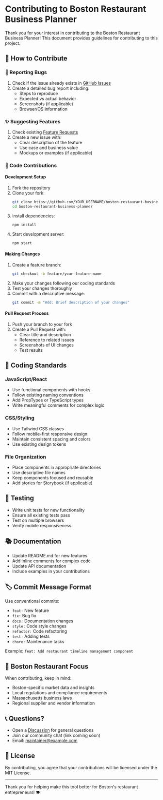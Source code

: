 # Contributing to Boston Restaurant Business Planner

Thank you for your interest in contributing to the Boston Restaurant Business Planner! This document provides guidelines for contributing to this project.

## 🎯 How to Contribute

### 🐛 Reporting Bugs
1. Check if the issue already exists in [GitHub Issues](../../issues)
2. Create a detailed bug report including:
   - Steps to reproduce
   - Expected vs actual behavior
   - Screenshots (if applicable)
   - Browser/OS information

### ✨ Suggesting Features
1. Check existing [Feature Requests](../../issues?q=is%3Aissue+is%3Aopen+label%3Aenhancement)
2. Create a new issue with:
   - Clear description of the feature
   - Use case and business value
   - Mockups or examples (if applicable)

### 🔧 Code Contributions

#### Development Setup
1. Fork the repository
2. Clone your fork:
   ```bash
   git clone https://github.com/YOUR_USERNAME/boston-restaurant-business-planner.git
   cd boston-restaurant-business-planner
   ```
3. Install dependencies:
   ```bash
   npm install
   ```
4. Start development server:
   ```bash
   npm start
   ```

#### Making Changes
1. Create a feature branch:
   ```bash
   git checkout -b feature/your-feature-name
   ```
2. Make your changes following our coding standards
3. Test your changes thoroughly
4. Commit with a descriptive message:
   ```bash
   git commit -m "Add: Brief description of your changes"
   ```

#### Pull Request Process
1. Push your branch to your fork
2. Create a Pull Request with:
   - Clear title and description
   - Reference to related issues
   - Screenshots of UI changes
   - Test results

## 📝 Coding Standards

### JavaScript/React
- Use functional components with hooks
- Follow existing naming conventions
- Add PropTypes or TypeScript types
- Write meaningful comments for complex logic

### CSS/Styling
- Use Tailwind CSS classes
- Follow mobile-first responsive design
- Maintain consistent spacing and colors
- Use existing design tokens

### File Organization
- Place components in appropriate directories
- Use descriptive file names
- Keep components focused and reusable
- Add stories for Storybook (if applicable)

## 🧪 Testing
- Write unit tests for new functionality
- Ensure all existing tests pass
- Test on multiple browsers
- Verify mobile responsiveness

## 📚 Documentation
- Update README.md for new features
- Add inline comments for complex code
- Update API documentation
- Include examples in your contributions

## 🏷️ Commit Message Format
Use conventional commits:
- `feat:` New feature
- `fix:` Bug fix
- `docs:` Documentation changes
- `style:` Code style changes
- `refactor:` Code refactoring
- `test:` Adding tests
- `chore:` Maintenance tasks

Example: `feat: Add restaurant timeline management component`

## 🎨 Boston Restaurant Focus
When contributing, keep in mind:
- Boston-specific market data and insights
- Local regulations and compliance requirements
- Massachusetts business laws
- Regional supplier and vendor information

## 📞 Questions?
- Open a [Discussion](../../discussions) for general questions
- Join our community chat (link coming soon)
- Email: [maintainer@example.com](mailto:maintainer@example.com)

## 📄 License
By contributing, you agree that your contributions will be licensed under the MIT License.

---

Thank you for helping make this tool better for Boston's restaurant entrepreneurs! 🍽️ 